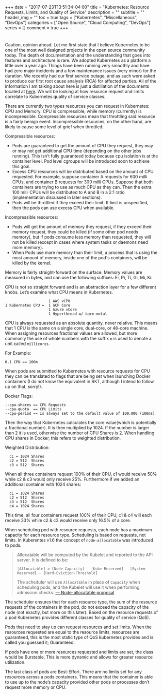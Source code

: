 +++
date = "2017-07-23T13:51:34-04:00"
title = "Kubernetes: Resource Requests, Limits, and Quality of Service"
description = ""
subtitle = ""
header_img = ""
toc = true
tags = ["Kubernetes", "Miscellaneous", "DevOps"]
categories = ["Open Source", "Cloud Computing", "DevOps"]
series = []
comment = true
+++
# 
Caution, opinion ahead. Let me first state that I believe Kubernetes to be one of the most well designed projects in the open source community today. The depth of documentation and the understanding that goes into features and architecture is rare. We adopted Kubernetes as a platform a little over a year ago. Things have been running very smoothly and have had zero major incidents and a few maintenance issues (very minor) for the duration. We recently had our first service outage, and as such were asked to produce our first root cause analysis (RCA) for affected parties. All of the information I am talking about here is just a distillation of the documents located at [here](https://github.com/kubernetes/community/tree/master/contributors/design-proposals). We will be looking at how resource request and limits correlate to Kubernetes quality of service classes.

There are currently two types resources you can request in Kubernetes: CPU and Memory. CPU is compressible, while memory (currently) is incompressible. Compressible resources mean that throttling said resource is a fairly benign event. Incompressible resources, on the other hand, are likely to cause some level of grief when throttled. 

Compressible resources:

- Pods are guaranteed to get the amount of CPU they request, they may or may not get additional CPU time (depending on the other jobs running). This isn't fully guaranteed today because cpu isolation is at the container level. Pod level cgroups will be introduced soon to achieve this goal.
- Excess CPU resources will be distributed based on the amount of CPU requested. For example, suppose container A requests for 600 milli CPUs, and container B requests for 300 milli CPUs. Suppose that both containers are trying to use as much CPU as they can. Then the extra 100 milli CPUs will be distributed to A and B in a 2:1 ratio (implementation discussed in later sections).
- Pods will be throttled if they exceed their limit. If limit is unspecified, then the pods can use excess CPU when available.

Incompressible resources:

- Pods will get the amount of memory they request, if they exceed their memory request, they could be killed (if some other pod needs memory), but if pods consume less memory than requested, they will not be killed (except in cases where system tasks or daemons need more memory).
- When Pods use more memory than their limit, a process that is using the most amount of memory, inside one of the pod's containers, will be killed by the kernel.

Memory is fairly straight-forward on the surface. Memory values are measured in bytes, and can use the following suffixes: Ei, Pi, Ti, Gi, Mi, Ki.

CPU is not so straight forward and is an abstraction layer for a few different knobs. Let’s examine what CPU means in Kubernetes. 


                        1 AWS vCPU
    1 Kubernetes CPU =  1 GCP Core
                        1 Azure vCore
                        1 Hyperthread w/ bare-metal

CPU is always requested as an absolute quantity, never relative. This means that 1 CPU is the same on a single core, dual-core, or 48-core machine. When assigning resources fractional values are allowed, but more commonly the use of whole numbers with the suffix `m` is used to denote a unit called `millicores`.

For Example:

    0.1 CPU == 100m

When pods are submitted to Kubernetes with resource requests for CPU they can be translated to flags that are being set when launching Docker containers (I do not know the equivalent in RKT, although I intend to follow up on that, sorry!).

Docker Flags:

    --cpu-shares == CPU Requests
    --cpu-quota  == CPU Limits
    --cpu-period == Is always set to the default value of 100,000 (100ms)

Then the way that Kubernetes calculates the core value(which is potentially a fractional number). It is then multiplied by 1024. If the number is larger than 2 it is used, otherwise the number of CPU Shares is 2.
When handling CPU shares in Docker, this refers to weighted distribution.

Weighted Distribution:

      c1 = 1024 Shares
      c2 = 512  Shares
      c3 = 512  Shares

When all three containers request 100% of their CPU, c1 would receive 50% while c2 & c3 would only receive 25%. 
Furthermore if we added an additional container with 1024 shares:

      c1 = 1024 Shares
      c2 = 512  Shares
      c3 = 512  Shares
      c4 = 1024 Shares

This time, all four containers request 100% of their CPU, c1 & c4 will each receive 33% while c2 & c3 would receive only 16.5% of a core.

When scheduling pod with resource requests, each node has a maximum capacity for each resource type. Scheduling is based on requests, not limits. In Kuberentes v1.6 the concept of `node-allocatable` was introduced to pods.


> Allocatable will be computed by the Kubelet and reported to the API server. It is defined to be:
>
> `[Allocatable] = [Node Capacity] - [Kube-Reserved] - [System-Reserved] - [Hard-Eviction-Threshold]`
>
> The scheduler will use `Allocatable` in place of `Capacity` when scheduling pods, and the Kubelet will use it when performing admission checks.
        [— Node-allocatable proposal](https://github.com/kubernetes/community/blob/master/contributors/design-proposals/node-allocatable.md)


The scheduler ensures that for each resource type, the sum of the resource requests of the containers in the pod, do not exceed the capacity of the node (not exactly, but more on this later). Based on the resource requests of a pod Kubernetes provides different classes for quality of service (QoS). 

Pods that need to stay up can request resources and set limits. When the resources requested are equal to the resource limits, resources are guaranteed, this is the most static type of QoS kubernetes provides and is called you guessed it; Guaranteed.

 If pods have one or more resources requested and limits are set, the class would be Burstable. This is more dynamic and allows for greater resource utilization. 

 The last class of pods are Best-Effort. There are no limits set for any resources across a pods containers. This means that the container is able to use up to the node’s capacity provided other pods or processes don’t request more memory or CPU.

